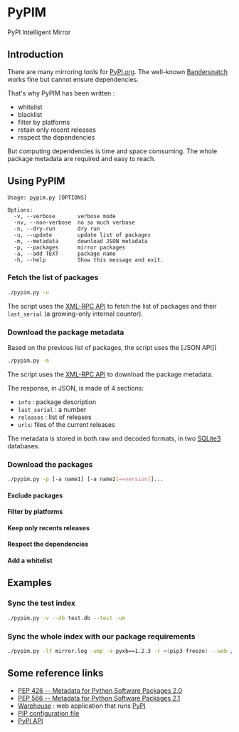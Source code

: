 # PyPIM

PyPI Intelligent Mirror

## Introduction

There are many mirroring tools for [PyPI.org](https://pypi.org). The well-known [Bandersnatch](https://bandersnatch.readthedocs.io) works fine but cannot ensure dependencies.

That's why PyPIM has been written :

* whitelist
* blacklist
* filter by platforms
* retain only recent releases
* respect the dependencies

But computing dependencies is time and space comsuming. The whole package metadata are required and easy to reach.

## Using PyPIM

```
Usage: pypim.py [OPTIONS]

Options:
  -v, --verbose       verbose mode
  -nv, --non-verbose  no so much verbose
  -n, --dry-run       dry run
  -u, --update        update list of packages
  -m, --metadata      download JSON metadata
  -p, --packages      mirror packages
  -a, --add TEXT      package name
  -h, --help          Show this message and exit.
```

### Fetch the list of packages

```bash
./pypim.py -u
```
The script uses the [XML-RPC API](https://warehouse.readthedocs.io/api-reference/xml-rpc/#mirroring-support) to fetch the list of packages and their `last_serial` (a growing-only internal counter).

### Download the package metadata

Based on the previous list of packages, the script uses the [JSON API](
```bash
./pypim.py -m
```
The script uses the [XML-RPC API](https://warehouse.readthedocs.io/api-reference/json/) to download the package metadata.

The response, in JSON, is made of 4 sections:

* `info` : package description
* `last_serial` : a number
* `releases` : list of releases
* `urls`: files of the current releases

The metadata is stored in both raw and decoded formats, in two [SQLite3](https://www.sqlite.org) databases.

### Download the packages

```bash
./pypim.py -p [-a name1] [-a name2[==version]]...
```

#### Exclude packages

#### Filter by platforms

#### Keep only recents releases

#### Respect the dependencies

#### Add a whitelist

## Examples

### Sync the test index
```bash
./pypim.py -v --db test.db --test -um
```

### Sync the whole index with our package requirements
```bash
./pypim.py -lf mirror.log -ump -a pyxb==1.2.3 -r <(pip3 freeze) --web /data/mirrors/pypi
```


## Some reference links

* [PEP 426 -- Metadata for Python Software Packages 2.0](https://www.python.org/dev/peps/pep-0426/)
* [PEP 566 -- Metadata for Python Software Packages 2.1](https://www.python.org/dev/peps/pep-0566/)
* [Warehouse](https://warehouse.readthedocs.io) : web application that runs [PyPI](https://pypi.org)
* [PIP configuration file](https://pip.pypa.io/en/stable/user_guide/#config-file)
* [PyPI API](https://warehouse.readthedocs.io/api-reference/)
